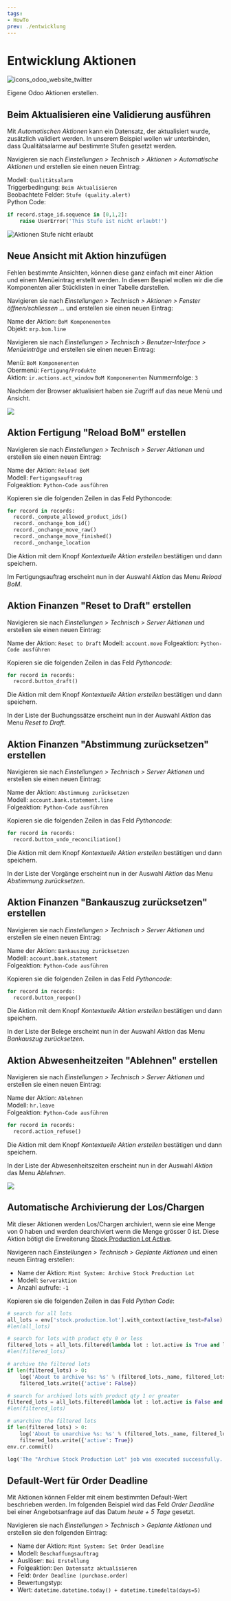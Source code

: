 ```yaml
---
tags:
- HowTo
prev: ./entwicklung
---
```

# Entwicklung Aktionen
![icons_odoo_website_twitter](assets/icons_odoo_website_twitter.png)

Eigene Odoo Aktionen erstellen.

## Beim Aktualisieren eine Validierung ausführen

Mit *Automatischen Aktionen* kann ein Datensatz, der aktualisiert wurde, zusätzlich validiert werden. In unserem Beispiel wollen wir unterbinden, dass Qualitätsalarme auf bestimmte Stufen gesetzt werden.

Navigieren sie nach *Einstellungen > Technisch > Aktionen > Automatische Aktionen* und erstellen sie einen neuen Eintrag:

Modell: `Qualitätsalarm`\
Triggerbedingung: `Beim Aktualisieren`\
Beobachtete Felder: `Stufe (quality.alert)`\
Python Code:

```py
if record.stage_id.sequence in [0,1,2]:
	raise UserError('This Stufe ist nicht erlaubt!')
```

![Aktionen Stufe nicht erlaubt](assets/Aktionen%20Stufe%20nicht%20erlaubt.gif)

## Neue Ansicht mit Aktion hinzufügen

Fehlen bestimmte Ansichten, können diese ganz einfach mit einer Aktion und einem Menüeintrag erstellt werden. In diesem Bespiel wollen wir die die Komponenten aller Stücklisten in einer Tabelle darstellen.

Navigieren sie nach *Einstellungen > Technisch > Aktionen > Fenster öffnen/schliessen ...* und erstellen sie einen neuen Eintrag:

Name der Aktion: `BoM Komponenenten`\
Objekt: `mrp.bom.line`

Navigieren sie nach *Einstellungen > Technisch > Benutzer-Interface > Menüeinträge* und erstellen sie einen neuen Eintrag:

Menü: `BoM Komponenenten`\
Obermenü: `Fertigung/Produkte`\
Aktion: `ir.actions.act_window` `BoM Komponenenten`
Nummernfolge: `3`

Nachdem der Browser aktualisiert haben sie Zugriff auf das neue Menü und Ansicht.

![](assets/Aktionen%20neue%20Ansicht.png)

## Aktion Fertigung  "Reload BoM" erstellen

Navigieren sie nach *Einstellungen > Technisch > Server Aktionen* und erstellen sie einen neuen Eintrag:

Name der Aktion: `Reload BoM`\
Modell: `Fertigungsauftrag`\
Folgeaktion: `Python-Code ausführen`

Kopieren sie die folgenden Zeilen in das Feld Pythoncode:
```py
for record in records:  
  record._compute_allowed_product_ids()  
  record._onchange_bom_id()  
  record._onchange_move_raw()  
  record._onchange_move_finished()  
  record._onchange_location
```

Die Aktion mit dem Knopf *Kontextuelle Aktion erstellen* bestätigen und dann speichern.

Im Fertigungsauftrag erscheint nun in der Auswahl *Aktion* das Menu *Reload BoM*.

## Aktion Finanzen "Reset to Draft" erstellen

Navigieren sie nach *Einstellungen > Technisch > Server Aktionen* und erstellen sie einen neuen Eintrag:

Name der Aktion: `Reset to Draft`
Modell: `account.move`
Folgeaktion: `Python-Code ausführen`

Kopieren sie die folgenden Zeilen in das Feld *Pythoncode*:

```py
for record in records:  
  record.button_draft()
```

Die Aktion mit dem Knopf *Kontextuelle Aktion erstellen* bestätigen und dann speichern.

In der Liste der Buchungssätze erscheint nun in der Auswahl *Aktion* das Menu *Reset to Draft*.

## Aktion  Finanzen "Abstimmung zurücksetzen" erstellen

Navigieren sie nach *Einstellungen > Technisch > Server Aktionen* und erstellen sie einen neuen Eintrag:

Name der Aktion: `Abstimmung zurücksetzen`\
Modell: `account.bank.statement.line`\
Folgeaktion: `Python-Code ausführen`

Kopieren sie die folgenden Zeilen in das Feld *Pythoncode*:

```py
for record in records:  
  record.button_undo_reconciliation()
```

Die Aktion mit dem Knopf *Kontextuelle Aktion erstellen* bestätigen und dann speichern.

In der Liste der Vorgänge erscheint nun in der Auswahl *Aktion* das Menu *Abstimmung zurücksetzen*.

## Aktion Finanzen "Bankauszug zurücksetzen" erstellen

Navigieren sie nach *Einstellungen > Technisch > Server Aktionen* und erstellen sie einen neuen Eintrag:

Name der Aktion: `Bankauszug zurücksetzen`\
Modell: `account.bank.statement`\
Folgeaktion: `Python-Code ausführen`

Kopieren sie die folgenden Zeilen in das Feld *Pythoncode*:

```py
for record in records:  
  record.button_reopen()
```

Die Aktion mit dem Knopf *Kontextuelle Aktion erstellen* bestätigen und dann speichern.

In der Liste der Belege erscheint nun in der Auswahl *Aktion* das Menu *Bankauszug zurücksetzen*.

## Aktion Abwesenheitzeiten "Ablehnen" erstellen

Navigieren sie nach *Einstellungen > Technisch > Server Aktionen* und erstellen sie einen neuen Eintrag:

Name der Aktion: `Ablehnen`\
Modell: `hr.leave`\
Folgeaktion: `Python-Code ausführen`

```py
for record in records:  
  record.action_refuse()
```

Die Aktion mit dem Knopf *Kontextuelle Aktion erstellen* bestätigen und dann speichern.

In der Liste der Abwesenheitszeiten erscheint nun in der Auswahl *Aktion* das Menu *Ablehnen*.

![](assets/Aktionen%20Abwesenheitszeiten%20Ablehnen.png)

## Automatische Archivierung der Los/Chargen

Mit dieser Aktionen werden Los/Chargen archiviert, wenn sie eine Menge von 0 haben und werden dearchiviert wenn die Menge grösser 0 ist. Diese Aktion bötigt die Erweiterung [Stock Production Lot Active](Stock%20Production%20Lot%20Active.md).

Navigeren nach *Einstellungen > Technisch > Geplante Aktionen* und einen neuen Eintrag erstellen:

* Name der Aktion: `Mint System: Archive Stock Production Lot`
* Modell: `Serveraktion`
* Anzahl aufrufe: `-1`

Kopieren sie die folgenden Zeilen in das Feld *Python Code*:

```py
# search for all lots
all_lots = env['stock.production.lot'].with_context(active_test=False).search([])
#len(all_lots)

# search for lots with product qty 0 or less
filtered_lots = all_lots.filtered(lambda lot : lot.active is True and lot.product_qty < 1)
#len(filtered_lots)

# archive the filtered lots
if len(filtered_lots) > 0:
    log('About to archive %s: %s' % (filtered_lots._name, filtered_lots.ids))
    filtered_lots.write({'active': False})

# search for archived lots with product qty 1 or greater
filtered_lots = all_lots.filtered(lambda lot : lot.active is False and lot.product_qty > 0)
#len(filtered_lots)

# unarchive the filtered lots
if len(filtered_lots) > 0:
    log('About to unarchive %s: %s' % (filtered_lots._name, filtered_lots.ids))
    filtered_lots.write({'active': True})
env.cr.commit()

log('The "Archive Stock Production Lot" job was executed successfully.', level='info')
```


## Default-Wert für Order Deadline 

Mit Aktionen können Felder mit einem bestimmten Default-Wert beschrieben werden. Im folgenden Beispiel wird das Feld *Order Deadline* bei einer Angebotsanfrage auf das Datum *heute + 5 Tage* gesetzt.

Navigieren sie nach *Einstellungen > Technisch > Geplante Aktionen* und erstellen sie den folgenden Eintrag:

* Name der Aktion: `Mint System: Set Order Deadline`
* Modell: `Beschaffungsauftrag`
* Auslöser: `Bei Erstellung`
* Folgeaktion: `Den Datensatz aktualisieren`
* Feld: `Order Deadline (purchase.order)`
* Bewertungstyp: 
* Wert: `datetime.datetime.today() + datetime.timedelta(days=5)`

